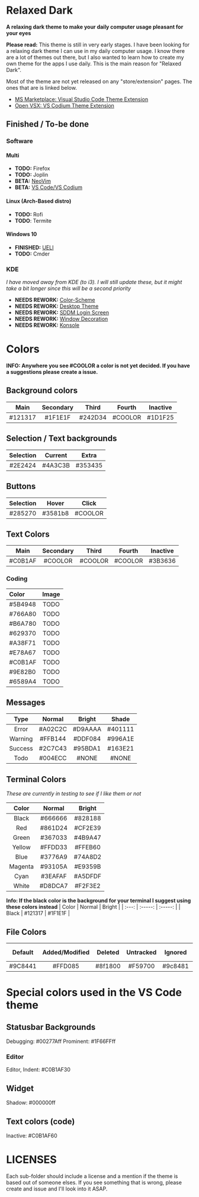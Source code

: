 # Relaxed Dark

**A relaxing dark theme to make your daily computer usage pleasant for your eyes**

**Please read:** This theme is still in very early stages. I have been looking for a relaxing dark theme I can use in my daily computer usage. I know there are a lot of themes out there, but I also wanted to learn how to create my own theme for the apps I use daily. This is the main reason for "Relaxed Dark".

Most of the theme are not yet released on any "store/extension" pages. The ones that are is linked below.

- [MS Marketplace: Visual Studio Code Theme Extension](https://marketplace.visualstudio.com/items?itemName=TobiasDev.relaxed-dark)
- [Open VSX: VS Codium Theme Extension](https://open-vsx.org/extension/TobiasDev/relaxed-dark)

## Finished / To-be done

### Software

#### Multi

- **TODO:** Firefox
- **TODO:** Joplin
- **BETA:** [NeoVim](https://github.com/TobiasDev/relaxed-dark/tree/master/Apps/NeoVim)
- **BETA:** [VS Code/VS Codium](https://github.com/TobiasDev/relaxed-dark-vs-code)

#### Linux (Arch-Based distro)

- **TODO:** Rofi
- **TODO**: Termite

#### Windows 10

- **FINISHED:** [UELI](https://github.com/TobiasDev/relaxed-dark/tree/master/Apps/UELI)
- **TODO:** Cmder

### KDE

_I have moved away from KDE (to i3). I will still update these, but it might take a bit longer since this will be a second priority_

- **NEEDS REWORK:** [Color-Scheme](https://github.com/TobiasDev/relaxed-dark/tree/master/KDE/color-scheme)
- **NEEDS REWORK:** [Desktop Theme](https://github.com/TobiasDev/relaxed-dark/tree/master/KDE/desktop-theme)
- **NEEDS REWORK:** [SDDM Login Screen](https://github.com/TobiasDev/relaxed-dark/tree/master/KDE/sddm-login-screen)
- **NEEDS REWORK:** [Window Decoration](https://github.com/TobiasDev/relaxed-dark/tree/master/KDE/window-decoration)
- **NEEDS REWORK:** [Konsole](https://github.com/TobiasDev/relaxed-dark/tree/master/Apps/Konsole)

# Colors

**INFO: Anywhere you see #COOLOR a color is not yet decided. If you have a suggestions please create a issue.**

## Background colors

|  Main   | Secondary |  Third  | Fourth  | Inactive |
| :-----: | :-------: | :-----: | :-----: | :------: |
| #121317 |  #1F1E1F  | #242D34 | #COOLOR | #1D1F25  |

## Selection / Text backgrounds

| Selection | Current |  Extra  |
| :-------: | :-----: | :-----: |
|  #2E2424  | #4A3C3B | #353435 |

## Buttons

| Selection |  Hover  |  Click  |
| :-------: | :-----: | :-----: |
|  #285270  | #3581b8 | #COOLOR |

## Text Colors

|  Main   | Secondary |  Third  | Fourth  | Inactive |
| :-----: | :-------: | :-----: | :-----: | :------: |
| #C0B1AF |  #COOLOR  | #COOLOR | #COOLOR | #3B3636  |

### Coding

| Color   | Image |
| :------ | :---: |
| #5B4948 | TODO  |
| #766A80 | TODO  |
| #B6A780 | TODO  |
| #629370 | TODO  |
| #A38F71 | TODO  |
| #E78A67 | TODO  |
| #C0B1AF | TODO  |
| #9E82B0 | TODO  |
| #6589A4 | TODO  |

## Messages

|  Type   | Normal  | Bright  |  Shade  |
| :-----: | :-----: | :-----: | :-----: |
|  Error  | #A02C2C | #D9AAAA | #401111 |
| Warning | #FFB144 | #DDF084 | #996A1E |
| Success | #2C7C43 | #95BDA1 | #163E21 |
|  Todo   | #004ECC |  #NONE  |  #NONE  |

## Terminal Colors

_These are currently in testing to see if I like them or not_

|  Color  | Normal  | Bright  |
| :-----: | :-----: | :-----: |
|  Black  | #666666 | #828188 |
|   Red   | #861D24 | #CF2E39 |
|  Green  | #367033 | #4B9A47 |
| Yellow  | #FFDD33 | #FFEB60 |
|  Blue   | #3776A9 | #74A8D2 |
| Magenta | #93105A | #E9359B |
|  Cyan   | #3EAFAF | #A5DFDF |
|  White  | #D8DCA7 | #F2F3E2 |

**Info: If the black color is the background for your terminal I suggest using these colors instead**
| Color | Normal | Bright |
| :---: | :-----: | :-----: |
| Black | #121317 | #1F1E1F |

## File Colors

| Default | Added/Modified | Deleted | Untracked | Ignored | Conflict | Text, Inserted | Text, Removed |
| :-----: | :------------: | :-----: | :-------: | :-----: | :------: | :------------: | :-----------: |
| #9C8441 |    #FFD085     | #8f1800 |  #F59700  | #9c8481 | #f52900  |    #493912     |    #3D0A00    |

# Special colors used in the VS Code theme

## Statusbar Backgrounds

Debugging: #00277Aff
Prominent: #1F66FFff

### Editor

Editor, Indent: #C0B1AF30

## Widget

Shadow: #000000ff

## Text colors (code)

Inactive: #C0B1AF60

# LICENSES

Each sub-folder should include a license and a mention if the theme is based out of someone elses. If you see something that is wrong, please create and issue and I'll look into it ASAP.
